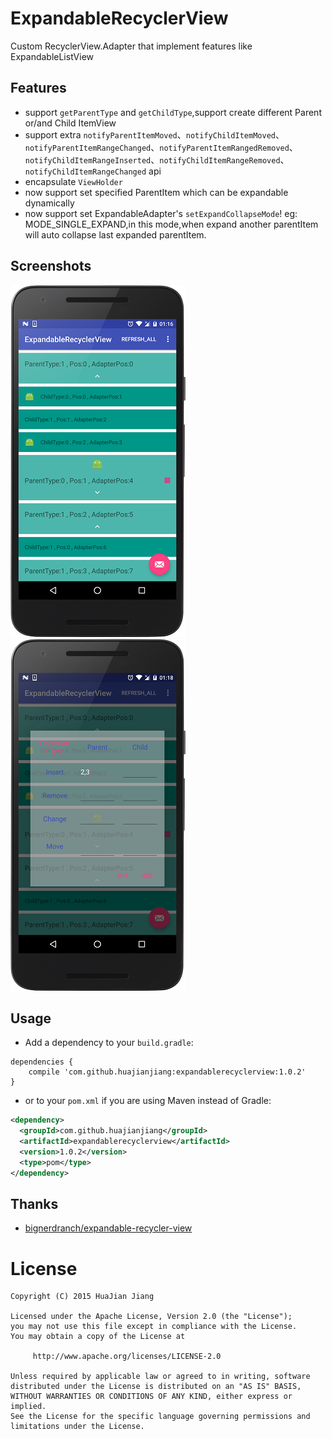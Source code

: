 # ExpandableRecyclerView
Custom RecyclerView.Adapter that implement features like ExpandableListView

## Features

* support `getParentType` and `getChildType`,support create different Parent or/and Child ItemView
* support extra `notifyParentItemMoved`、`notifyChildItemMoved`、`notifyParentItemRangeChanged`、`notifyParentItemRangedRemoved`、`notifyChildItemRangeInserted`、`notifyChildItemRangeRemoved`、`notifyChildItemRangeChanged` api
* encapsulate `ViewHolder`
* now support set specified ParentItem which can be expandable dynamically
* now support set ExpandableAdapter's `setExpandCollapseMode`! eg: MODE_SINGLE_EXPAND,in this mode,when expand another parentItem will auto collapse last expanded parentItem.

## Screenshots

![Demo](/screenshots/screenshot_4.png)
![Demo](/screenshots/screenshot_5.png)

## Usage
* Add a dependency to your `build.gradle`:

```grooey
dependencies {
    compile 'com.github.huajianjiang:expandablerecyclerview:1.0.2'
}
```

* or to your `pom.xml` if you are using Maven instead of Gradle:

```XML
<dependency>
  <groupId>com.github.huajianjiang</groupId>
  <artifactId>expandablerecyclerview</artifactId>
  <version>1.0.2</version>
  <type>pom</type>
</dependency>
```

## Thanks

* [bignerdranch/expandable-recycler-view](https://github.com/bignerdranch/expandable-recycler-view)

License
=======

    Copyright (C) 2015 HuaJian Jiang

    Licensed under the Apache License, Version 2.0 (the "License");
    you may not use this file except in compliance with the License.
    You may obtain a copy of the License at

         http://www.apache.org/licenses/LICENSE-2.0

    Unless required by applicable law or agreed to in writing, software
    distributed under the License is distributed on an "AS IS" BASIS,
    WITHOUT WARRANTIES OR CONDITIONS OF ANY KIND, either express or implied.
    See the License for the specific language governing permissions and
    limitations under the License.
